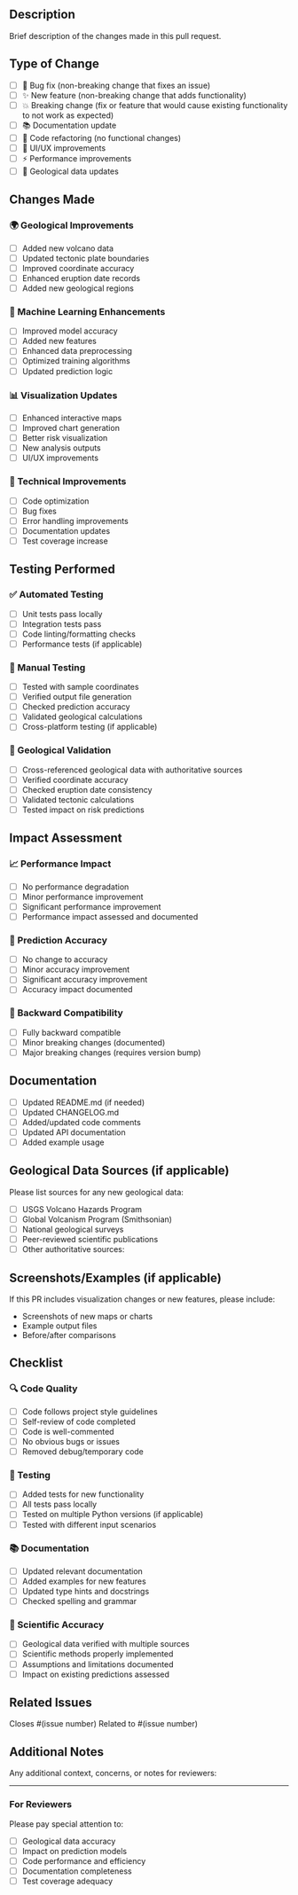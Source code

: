 ## Description
Brief description of the changes made in this pull request.

## Type of Change
- [ ] 🐛 Bug fix (non-breaking change that fixes an issue)
- [ ] ✨ New feature (non-breaking change that adds functionality)
- [ ] 💥 Breaking change (fix or feature that would cause existing functionality to not work as expected)
- [ ] 📚 Documentation update
- [ ] 🔧 Code refactoring (no functional changes)
- [ ] 🎨 UI/UX improvements
- [ ] ⚡ Performance improvements
- [ ] 🌋 Geological data updates

## Changes Made
### 🌍 Geological Improvements
- [ ] Added new volcano data
- [ ] Updated tectonic plate boundaries
- [ ] Improved coordinate accuracy
- [ ] Enhanced eruption date records
- [ ] Added new geological regions

### 🤖 Machine Learning Enhancements
- [ ] Improved model accuracy
- [ ] Added new features
- [ ] Enhanced data preprocessing
- [ ] Optimized training algorithms
- [ ] Updated prediction logic

### 📊 Visualization Updates
- [ ] Enhanced interactive maps
- [ ] Improved chart generation
- [ ] Better risk visualization
- [ ] New analysis outputs
- [ ] UI/UX improvements

### 🔧 Technical Improvements
- [ ] Code optimization
- [ ] Bug fixes
- [ ] Error handling improvements
- [ ] Documentation updates
- [ ] Test coverage increase

## Testing Performed
### ✅ Automated Testing
- [ ] Unit tests pass locally
- [ ] Integration tests pass
- [ ] Code linting/formatting checks
- [ ] Performance tests (if applicable)

### 🧪 Manual Testing
- [ ] Tested with sample coordinates
- [ ] Verified output file generation
- [ ] Checked prediction accuracy
- [ ] Validated geological calculations
- [ ] Cross-platform testing (if applicable)

### 🌋 Geological Validation
- [ ] Cross-referenced geological data with authoritative sources
- [ ] Verified coordinate accuracy
- [ ] Checked eruption date consistency
- [ ] Validated tectonic calculations
- [ ] Tested impact on risk predictions

## Impact Assessment
### 📈 Performance Impact
- [ ] No performance degradation
- [ ] Minor performance improvement
- [ ] Significant performance improvement
- [ ] Performance impact assessed and documented

### 🎯 Prediction Accuracy
- [ ] No change to accuracy
- [ ] Minor accuracy improvement
- [ ] Significant accuracy improvement
- [ ] Accuracy impact documented

### 🔄 Backward Compatibility
- [ ] Fully backward compatible
- [ ] Minor breaking changes (documented)
- [ ] Major breaking changes (requires version bump)

## Documentation
- [ ] Updated README.md (if needed)
- [ ] Updated CHANGELOG.md
- [ ] Added/updated code comments
- [ ] Updated API documentation
- [ ] Added example usage

## Geological Data Sources (if applicable)
Please list sources for any new geological data:
- [ ] USGS Volcano Hazards Program
- [ ] Global Volcanism Program (Smithsonian)
- [ ] National geological surveys
- [ ] Peer-reviewed scientific publications
- [ ] Other authoritative sources:

## Screenshots/Examples (if applicable)
If this PR includes visualization changes or new features, please include:
- Screenshots of new maps or charts
- Example output files
- Before/after comparisons

## Checklist
### 🔍 Code Quality
- [ ] Code follows project style guidelines
- [ ] Self-review of code completed
- [ ] Code is well-commented
- [ ] No obvious bugs or issues
- [ ] Removed debug/temporary code

### 🧪 Testing
- [ ] Added tests for new functionality
- [ ] All tests pass locally
- [ ] Tested on multiple Python versions (if applicable)
- [ ] Tested with different input scenarios

### 📚 Documentation
- [ ] Updated relevant documentation
- [ ] Added examples for new features
- [ ] Updated type hints and docstrings
- [ ] Checked spelling and grammar

### 🌋 Scientific Accuracy
- [ ] Geological data verified with multiple sources
- [ ] Scientific methods properly implemented
- [ ] Assumptions and limitations documented
- [ ] Impact on existing predictions assessed

## Related Issues
Closes #(issue number)
Related to #(issue number)

## Additional Notes
Any additional context, concerns, or notes for reviewers:

---

### For Reviewers
Please pay special attention to:
- [ ] Geological data accuracy
- [ ] Impact on prediction models
- [ ] Code performance and efficiency
- [ ] Documentation completeness
- [ ] Test coverage adequacy
